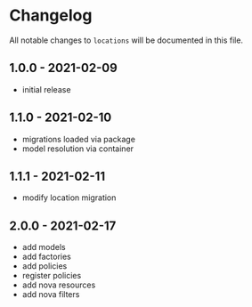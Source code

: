 # Changelog

All notable changes to `locations` will be documented in this file.

## 1.0.0 - 2021-02-09

- initial release

## 1.1.0 - 2021-02-10

- migrations loaded via package
- model resolution via container

## 1.1.1 - 2021-02-11

- modify location migration

## 2.0.0 - 2021-02-17

- add models
- add factories
- add policies
- register policies
- add nova resources
- add nova filters
